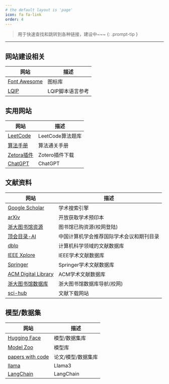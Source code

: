 ```yaml
---
# the default layout is 'page'
icon: fa fa-link
order: 4
---
```


> 用于快速查找和跳转到各种链接，建设中~~~
{: .prompt-tip }

-------

## 网站建设相关

| 网站                                                              | 描述             |
| ----------------------------------------------------------------- | ---------------- |
| [Font Awesome](https://fontawesome.com/)                          | 图标库           |
| [LQIP](https://liquidjs.com/zh-cn/tutorials/intro-to-liquid.html) | LQIP脚本语言参考 |

## 实用网站

| 网站                                              | 描述             |
| ------------------------------------------------- | ---------------- |
| [LeetCode](https://leetcode-cn.com/)              | LeetCode算法题库 |
| [算法手册](https://algo.itcharge.cn/)             | 算法通关手册     |
| [Zetora插件](https://zotero-chinese.com/plugins/) | Zotero插件下载   |
| [ChatGPT](https://chat.openai.com/)               | ChatGPT          |

## 文献资料

| 网站                                                          | 描述                                     |
| ------------------------------------------------------------- | ---------------------------------------- |
| [Google Scholar](https://scholar.google.com/)                 | 学术搜索引擎                             |
| [arXiv](https://arxiv.org/)                                   | 开放获取学术预印本                       |
| [浙大图书馆资源](https://libdb.zju.edu.cn/)                   | 图书馆已购资源(校网登陆)                 |
| [顶会目录-AI](https://www.ccf.org.cn/Academic_Evaluation/AI/) | 中国计算机学会推荐国际学术会议和期刊目录 |
| [dblp](https://dblp.org/)                                     | 计算机科学领域的文献数据库               |
| [IEEE Xplore](https://ieeexplore.ieee.org/)                   | IEEE学术文献数据库                       |
| [Springer](https://link.springer.com/)                        | Springer学术文献数据库                   |
| [ACM Digital Library](https://dl.acm.org/)                    | ACM学术文献数据库                        |
| [浙大图书馆数据库](https://libdb.zju.edu.cn/)                 | 浙大图书馆数据库导航(校网)               |
| [sci-hub](https://sci-hub.se/)                                | 文献下载网站                             |

## 模型/数据集

| 网站                                            | 描述               |
| ----------------------------------------------- | ------------------ |
| [Hugging Face](https://huggingface.co/)         | 模型/数据集库      |
| [Model Zoo](https://modelzoo.co/)               | 模型库             |
| [papers with code](https://paperswithcode.com/) | 论文/模型/数据集库 |
| [llama](https://www.llama.com)                  | Llama3             |
| [LangChain](https://www.langchain.com)          | LangChain          |
